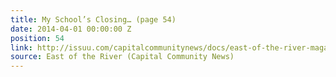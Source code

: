 ```yaml
---
title: My School’s Closing… (page 54)
date: 2014-04-01 00:00:00 Z
position: 54
link: http://issuu.com/capitalcommunitynews/docs/east-of-the-river-magazine-march-20
source: East of the River (Capital Community News)
---
```


